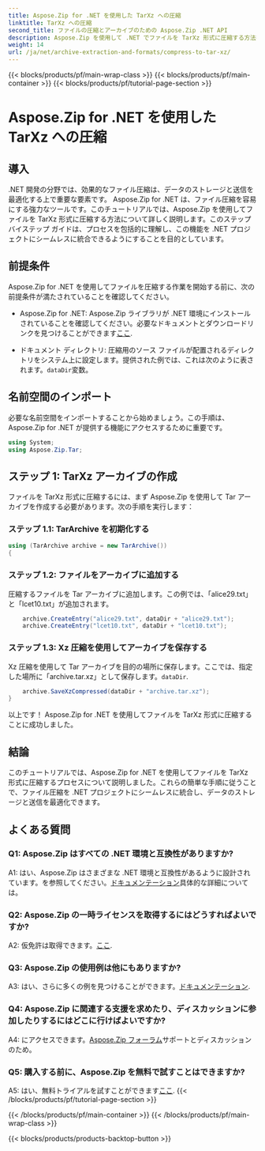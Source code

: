 ```yaml
---
title: Aspose.Zip for .NET を使用した TarXz への圧縮
linktitle: TarXz への圧縮
second_title: ファイルの圧縮とアーカイブのための Aspose.Zip .NET API
description: Aspose.Zip を使用して .NET でファイルを TarXz 形式に圧縮する方法を学びます。効率的なファイルの保存と送信については、ステップバイステップのガイドに従ってください。
weight: 14
url: /ja/net/archive-extraction-and-formats/compress-to-tar-xz/
---
```


{{< blocks/products/pf/main-wrap-class >}}
{{< blocks/products/pf/main-container >}}
{{< blocks/products/pf/tutorial-page-section >}}

# Aspose.Zip for .NET を使用した TarXz への圧縮

## 導入

.NET 開発の分野では、効果的なファイル圧縮は、データのストレージと送信を最適化する上で重要な要素です。 Aspose.Zip for .NET は、ファイル圧縮を容易にする強力なツールです。このチュートリアルでは、Aspose.Zip を使用してファイルを TarXz 形式に圧縮する方法について詳しく説明します。このステップバイステップ ガイドは、プロセスを包括的に理解し、この機能を .NET プロジェクトにシームレスに統合できるようにすることを目的としています。

## 前提条件

Aspose.Zip for .NET を使用してファイルを圧縮する作業を開始する前に、次の前提条件が満たされていることを確認してください。

-  Aspose.Zip for .NET: Aspose.Zip ライブラリが .NET 環境にインストールされていることを確認してください。必要なドキュメントとダウンロードリンクを見つけることができます[ここ](https://reference.aspose.com/zip/net/).

- ドキュメント ディレクトリ: 圧縮用のソース ファイルが配置されるディレクトリをシステム上に設定します。提供された例では、これは次のように表されます。`dataDir`変数。

## 名前空間のインポート

必要な名前空間をインポートすることから始めましょう。この手順は、Aspose.Zip for .NET が提供する機能にアクセスするために重要です。

```csharp
using System;
using Aspose.Zip.Tar;
```

## ステップ 1: TarXz アーカイブの作成

ファイルを TarXz 形式に圧縮するには、まず Aspose.Zip を使用して Tar アーカイブを作成する必要があります。次の手順を実行します：

### ステップ 1.1: TarArchive を初期化する

```csharp
using (TarArchive archive = new TarArchive())
{
```

### ステップ 1.2: ファイルをアーカイブに追加する

圧縮するファイルを Tar アーカイブに追加します。この例では、「alice29.txt」と「lcet10.txt」が追加されます。

```csharp
    archive.CreateEntry("alice29.txt", dataDir + "alice29.txt");
    archive.CreateEntry("lcet10.txt", dataDir + "lcet10.txt");
```

### ステップ 1.3: Xz 圧縮を使用してアーカイブを保存する

Xz 圧縮を使用して Tar アーカイブを目的の場所に保存します。ここでは、指定した場所に「archive.tar.xz」として保存します。`dataDir`.

```csharp
    archive.SaveXzCompressed(dataDir + "archive.tar.xz");
}
```

以上です！ Aspose.Zip for .NET を使用してファイルを TarXz 形式に圧縮することに成功しました。

## 結論

このチュートリアルでは、Aspose.Zip for .NET を使用してファイルを TarXz 形式に圧縮するプロセスについて説明しました。これらの簡単な手順に従うことで、ファイル圧縮を .NET プロジェクトにシームレスに統合し、データのストレージと送信を最適化できます。

## よくある質問

### Q1: Aspose.Zip はすべての .NET 環境と互換性がありますか?

 A1: はい、Aspose.Zip はさまざまな .NET 環境と互換性があるように設計されています。を参照してください。[ドキュメンテーション](https://reference.aspose.com/zip/net/)具体的な詳細については。

### Q2: Aspose.Zip の一時ライセンスを取得するにはどうすればよいですか?

 A2: 仮免許は取得できます。[ここ](https://purchase.aspose.com/temporary-license/).

### Q3: Aspose.Zip の使用例は他にもありますか?

 A3: はい、さらに多くの例を見つけることができます。[ドキュメンテーション](https://reference.aspose.com/zip/net/).

### Q4: Aspose.Zip に関連する支援を求めたり、ディスカッションに参加したりするにはどこに行けばよいですか?

 A4: にアクセスできます。[Aspose.Zip フォーラム](https://forum.aspose.com/c/zip/37)サポートとディスカッションのため。

### Q5: 購入する前に、Aspose.Zip を無料で試すことはできますか?

 A5: はい、無料トライアルを試すことができます[ここ](https://releases.aspose.com/zip/net).
{{< /blocks/products/pf/tutorial-page-section >}}

{{< /blocks/products/pf/main-container >}}
{{< /blocks/products/pf/main-wrap-class >}}

{{< blocks/products/products-backtop-button >}}
